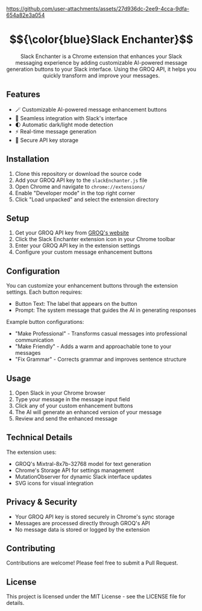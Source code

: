 https://github.com/user-attachments/assets/27d936dc-2ee9-4cca-9dfa-654a82e3a054

<div align="center">
<h1 align="center">
  	$${\color{blue}Slack Enchanter}$$
</h1>
<p>Slack Enchanter is a Chrome extension that enhances your Slack messaging experience by adding customizable AI-powered message generation buttons to your Slack interface. Using the GROQ API, it helps you quickly transform and improve your messages.</p>
</div>

## Features

- 🪄 Customizable AI-powered message enhancement buttons
- 🎨 Seamless integration with Slack's interface
- 🌓 Automatic dark/light mode detection
- ⚡ Real-time message generation
- 🔐 Secure API key storage

## Installation

1. Clone this repository or download the source code
2. Add your GROQ API key to the `slackEnchanter.js` file
3. Open Chrome and navigate to `chrome://extensions/`
4. Enable "Developer mode" in the top right corner
5. Click "Load unpacked" and select the extension directory

## Setup

1. Get your GROQ API key from [GROQ's website](https://groq.com)
2. Click the Slack Enchanter extension icon in your Chrome toolbar
3. Enter your GROQ API key in the extension settings
4. Configure your custom message enhancement buttons

## Configuration

You can customize your enhancement buttons through the extension settings. Each button requires:
- Button Text: The label that appears on the button
- Prompt: The system message that guides the AI in generating responses

Example button configurations:
- "Make Professional" - Transforms casual messages into professional communication
- "Make Friendly" - Adds a warm and approachable tone to your messages
- "Fix Grammar" - Corrects grammar and improves sentence structure

## Usage

1. Open Slack in your Chrome browser
2. Type your message in the message input field
3. Click any of your custom enhancement buttons
4. The AI will generate an enhanced version of your message
5. Review and send the enhanced message

## Technical Details

The extension uses:
- GROQ's Mixtral-8x7b-32768 model for text generation
- Chrome's Storage API for settings management
- MutationObserver for dynamic Slack interface updates
- SVG icons for visual integration

## Privacy & Security

- Your GROQ API key is stored securely in Chrome's sync storage
- Messages are processed directly through GROQ's API
- No message data is stored or logged by the extension

## Contributing

Contributions are welcome! Please feel free to submit a Pull Request.

## License

This project is licensed under the MIT License - see the LICENSE file for details.
